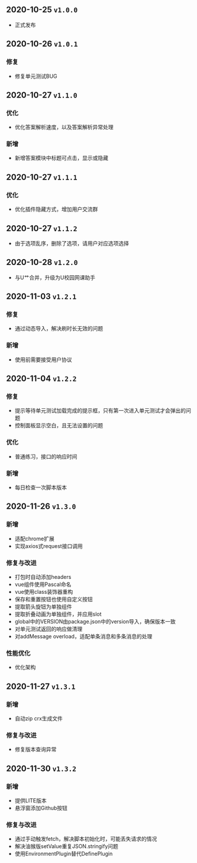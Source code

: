 ## 2020-10-25 ```v1.0.0```
  - 正式发布
## 2020-10-26 ```v1.0.1```
### 修复
  - 修复单元测试BUG
## 2020-10-27 ```v1.1.0```
### 优化
- 优化答案解析速度，以及答案解析异常处理
### 新增
- 新增答案模块中标题可点击，显示或隐藏
## 2020-10-27 ```v1.1.1```
### 优化
- 优化插件隐藏方式，增加用户交流群
## 2020-10-27 ```v1.1.2```
- 由于选项乱序，删除了选项，请用户对应选项选择
## 2020-10-28 ```v1.2.0```
- 与U艹合并，升级为U校园网课助手
## 2020-11-03 ```v1.2.1```
### 修复
- 通过动态导入，解决刷时长无效的问题
### 新增
- 使用前需要接受用户协议
## 2020-11-04 ```v1.2.2```
### 修复
- 提示等待单元测试加载完成的提示框，只有第一次进入单元测试才会弹出的问题
- 控制面板显示空白，且无法设置的问题
### 优化
- 普通练习，接口的响应时间
### 新增
- 每日检查一次脚本版本
## 2020-11-26 ```v1.3.0```
### 新增
- 适配chrome扩展
- 实现axios式request接口调用
### 修复与改进
- 打包时自动添加headers
- vue组件使用Pascal命名
- vue使用class装饰器重构
- 保存和重置按钮也使用自定义按钮
- 提取箭头旋钮为单独组件
- 提取折叠动画为单独组件，并应用slot
- global中的VERSION由package.json中的version导入，确保版本一致
- 对单元测试返回的响应做清理
- 对addMessage overload，适配单条消息和多条消息的处理
### 性能优化
- 优化架构
## 2020-11-27 ```v1.3.1```
### 新增
- 自动zip crx生成文件
### 修复与改进
- 修复版本查询异常
## 2020-11-30 ```v1.3.2```
### 新增
- 提供LITE版本
- 悬浮窗添加Github按钮
### 修复与改进
- 通过手动触发fetch，解决脚本初始化时，可能丢失请求的情况
- 解决油猴版setValue重复JSON.stringify问题
- 使用EnvironmentPlugin替代DefinePlugin